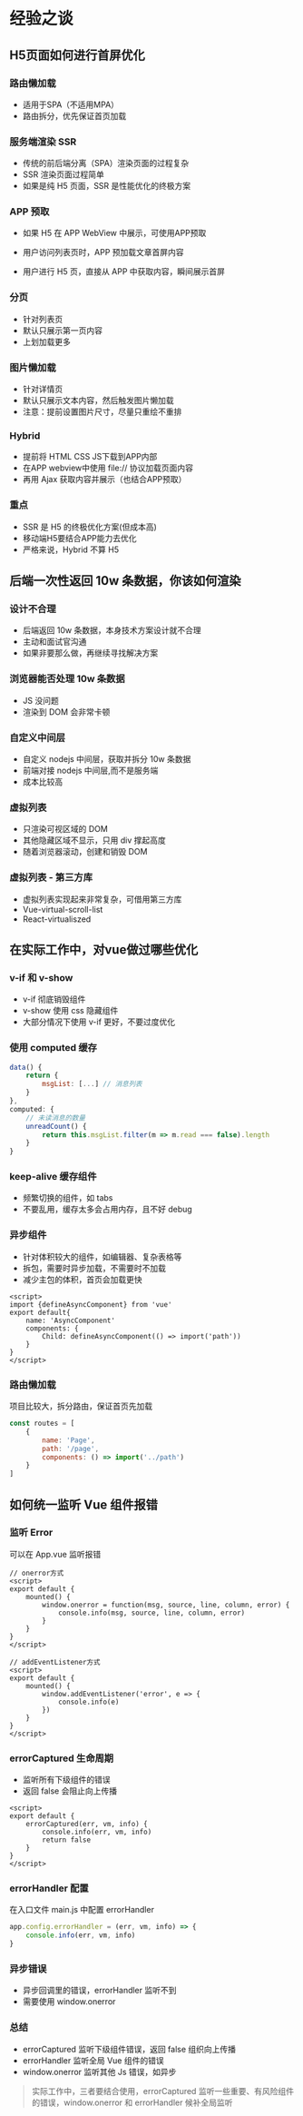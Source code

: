 # 经验之谈

## H5页面如何进行首屏优化

### 路由懒加载

- 适用于SPA（不适用MPA）
- 路由拆分，优先保证首页加载

### 服务端渲染 SSR

- 传统的前后端分离（SPA）渲染页面的过程复杂
- SSR 渲染页面过程简单
- 如果是纯 H5 页面，SSR 是性能优化的终极方案

### APP 预取

- 如果 H5 在 APP WebView 中展示，可使用APP预取

- 用户访问列表页时，APP 预加载文章首屏内容
- 用户进行 H5 页，直接从 APP 中获取内容，瞬间展示首屏

### 分页

- 针对列表页
- 默认只展示第一页内容
- 上划加载更多

### 图片懒加载

- 针对详情页
- 默认只展示文本内容，然后触发图片懒加载
- 注意：提前设置图片尺寸，尽量只重绘不重排

### Hybrid

- 提前将 HTML CSS JS下载到APP内部
- 在APP webview中使用 file:// 协议加载页面内容
- 再用 Ajax 获取内容并展示（也结合APP预取）

### 重点

- SSR 是 H5 的终极优化方案(但成本高)
- 移动端H5要结合APP能力去优化
- 严格来说，Hybrid 不算 H5

## 后端一次性返回 10w 条数据，你该如何渲染

### 设计不合理

- 后端返回 10w 条数据，本身技术方案设计就不合理
- 主动和面试官沟通
- 如果非要那么做，再继续寻找解决方案

### 浏览器能否处理 10w 条数据

- JS 没问题
- 渲染到 DOM 会非常卡顿

### 自定义中间层

- 自定义 nodejs 中间层，获取并拆分 10w 条数据
- 前端对接 nodejs 中间层,而不是服务端
- 成本比较高

### 虚拟列表

- 只渲染可视区域的 DOM
- 其他隐藏区域不显示，只用 div 撑起高度
- 随着浏览器滚动，创建和销毁 DOM

### 虚拟列表 - 第三方库

- 虚拟列表实现起来非常复杂，可借用第三方库
- Vue-virtual-scroll-list
- React-virtualiszed

## 在实际工作中，对vue做过哪些优化

### v-if 和 v-show

- v-if 彻底销毁组件
- v-show 使用 css 隐藏组件
- 大部分情况下使用 v-if 更好，不要过度优化

### 使用 computed 缓存

```js
data() {
    return {
        msgList: [...] // 消息列表
    }
},
computed: {
    // 未读消息的数量
    unreadCount() {
        return this.msgList.filter(m => m.read === false).length
    }
}
```

###  keep-alive 缓存组件

- 频繁切换的组件，如 tabs
- 不要乱用，缓存太多会占用内存，且不好 debug

### 异步组件

- 针对体积较大的组件，如编辑器、复杂表格等
- 拆包，需要时异步加载，不需要时不加载
- 减少主包的体积，首页会加载更快

```vue
<script>
import {defineAsyncComponent} from 'vue'
export default{
    name: 'AsyncComponent'
    components: {
        Child: defineAsyncComponent(() => import('path'))
    }
}
</script>
```

### 路由懒加载

项目比较大，拆分路由，保证首页先加载

```js
const routes = [
    {
        name: 'Page',
        path: '/page',
        components: () => import('../path')
    }
]
```

## 如何统一监听 Vue 组件报错

### 监听 Error

可以在 App.vue 监听报错

```vue
// onerror方式
<script>
export default {
    mounted() {
        window.onerror = function(msg, source, line, column, error) {
            console.info(msg, source, line, column, error)
        }
    }
}
</script>

// addEventListener方式
<script>
export default {
    mounted() {
        window.addEventListener('error', e => {
            console.info(e)
        })
    }
}
</script>
```

### errorCaptured 生命周期

- 监听所有下级组件的错误
- 返回 false 会阻止向上传播

```vue
<script>
export default {
    errorCaptured(err, vm, info) {
        console.info(err, vm, info)
        return false
    }
}
</script>
```

### errorHandler 配置

在入口文件 main.js 中配置 errorHandler

```js
app.config.errorHandler = (err, vm, info) => {
    console.info(err, vm, info)
}
```

### 异步错误

- 异步回调里的错误，errorHandler 监听不到
- 需要使用 window.onerror

### 总结

- errorCaptured 监听下级组件错误，返回 false 组织向上传播
- errorHandler 监听全局 Vue 组件的错误
- window.onerror 监听其他 Js 错误，如异步

> 实际工作中，三者要结合使用，errorCaptured 监听一些重要、有风险组件的错误，window.onerror 和 errorHandler 候补全局监听